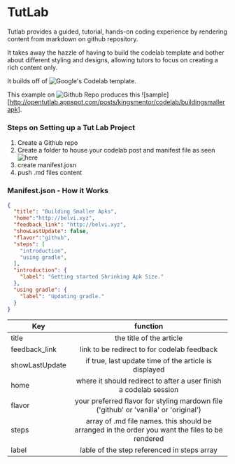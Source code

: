 # TutLab
Tutlab provides a guided, tutorial, hands-on coding experience by rendering content from markdown on github repository.

It takes away the hazzle of having to build the codelab template and bother about different styling and designs, allowing tutors to focus on creating a rich content only.

It builds off of ![Google's Codelab template](https://github.com/googlecodelabs/codelab-components).

This  example on ![Github Repo](https://github.com/KingsMentor/codelab/tree/master/buildingsmallerapk) produces this ![sample][http://opentutlab.appspot.com/posts/kingsmentor/codelab/buildingsmallerapk].

### Steps on Setting up a Tut Lab Project

1. Create a Github repo
2. Create a folder to house your codelab post and manifest file as seen ![here](https://github.com/KingsMentor/codelab/)
3. create manifest.josn
4. push .md files content 

### Manifest.json - How it Works
```json
{
  "title": "Building Smaller Apks",
  "home":"http://belvi.xyz",
  "feedback_link": "http://belvi.xyz",
  "showLastUpdate": false,
  "flavor":"github",
  "steps": [
    "introduction",
    "using gradle",
  ],
  "introduction": {
    "label": "Getting started Shrinking Apk Size."
  },
  "using gradle": {
    "label": "Updating gradle."
  }
}
```

| Key        | function           |
| ------------- |:-------------:| 
| title  | the title of the article |
| feedback_link  | link to be redirect to for codelab feedback |
| showLastUpdate  | if true, last update time of the article is displayed |
| home      | where it should redirect to after a user finish a codelab session    |  
| flavor | your preferred flavor for styling mardown file ('github' or 'vanilla' or 'original')  |  
| steps  | array of .md file names. this should be arranged in the order you want the files to be rendered |
| label  | lable of the step referenced in steps array |


 
